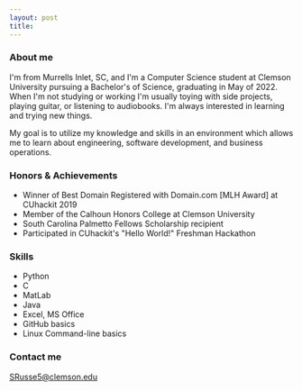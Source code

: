 ```yaml
---
layout: post
title: 
---
```

### About me

I'm from Murrells Inlet, SC, and I'm a Computer Science student at Clemson University pursuing a Bachelor's of Science, graduating in May of 2022. When I'm not studying or working I'm usually toying with side projects, playing guitar, or listening to audiobooks. I'm always interested in learning and trying new things.

My goal is to utilize my knowledge and skills in an environment which allows me to learn about engineering, software development, and business operations. 

### Honors & Achievements

- Winner of Best Domain Registered with Domain.com [MLH Award] at CUhackit 2019
- Member of the Calhoun Honors College at Clemson University
- South Carolina Palmetto Fellows Scholarship recipient
- Participated in CUhackit's "Hello World!" Freshman Hackathon

### Skills
- Python
- C
- MatLab
- Java
- Excel, MS Office
- GitHub basics
- Linux Command-line basics

### Contact me

[SRusse5@clemson.edu](mailto:SRusse5@clemson.edu)
